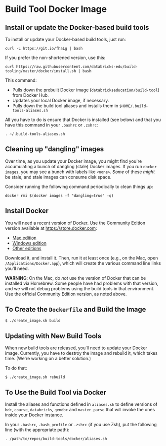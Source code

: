 # Build Tool Docker Image

## Install or update the Docker-based build tools

To install or update your Docker-based build tools, just run:

```
curl -L https://git.io/fhaLg | bash
```

If you prefer the non-shortened version, use this:

```
curl https://raw.githubusercontent.com/databricks-edu/build-tooling/master/docker/install.sh | bash
```

This command:

- Pulls down the prebuilt Docker image (`databrickseducation/build-tool`)
  from Docker Hub.
- Updates your local Docker image, if necessary.
- Pulls down the build tool aliases and installs them in
  `$HOME/.build-tools-aliases.sh`

All you have to do is ensure that Docker is installed (see below) and that
you have this command in your `.bashrc` or `.zshrc`:

```
. ~/.build-tools-aliases.sh
```

## Cleaning up "dangling" images

Over time, as you update your Docker image, you might find you're
accumulating a bunch of dangling (stale) Docker images. If you run
`docker images`, you may see a bunch with labels like `<none>`. 
_Some_ of these _might_ be stale, and stale images can consume disk space.

Consider running the following command periodically to clean things up:

```
docker rmi $(docker images -f "dangling=true" -q)
```

## Install Docker

You will need a recent version of Docker. Use the Community Edition version
available at <https://store.docker.com>:

* [Mac edition](https://store.docker.com/editions/community/docker-ce-desktop-mac)
* [Windows edition](https://store.docker.com/editions/community/docker-ce-desktop-windows)
* [Other editions](https://store.docker.com/search?offering=community&type=edition)

Download it, and install it. Then, run it at least once (e.g., on the Mac,
open `/Applications/Docker.app`), which will create the various command line
links you'll need.

**WARNING**: On the Mac, do _not_ use the version of Docker that can be
installed via Homebrew. Some people have had problems with that version, and
we will not debug problems using the build tools in that environment. Use the
official Community Edition version, as noted above.

## To Create the `Dockerfile` and Build the Image

```
$ ./create_image.sh build
```

## Updating with New Build Tools

When new build tools are released, you'll need to update your Docker
image. Currently, you have to destroy the image and rebuild it, which takes
time. (We're working on a better solution.)

To do that:

```
$ ./create_image.sh rebuild
```

## To Use the Build Tool via Docker

Install the aliases and functions defined in `aliases.sh` to define
versions of `bdc`, `course`, `databricks`, `gendbc` and `master_parse` that
will invoke the ones inside your Docker instance.

In your `.bashrc`, `.bash_profile` or `.zshrc` (if you use Zsh), put the
following line (with the appropriate path):

```
. /path/to/repos/build-tools/docker/aliases.sh
```
